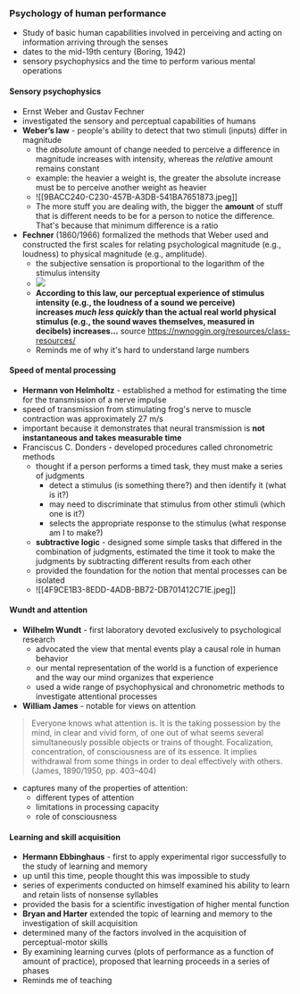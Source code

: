 ### Psychology of human performance
- Study of basic human capabilities involved in perceiving and acting on information arriving through the senses
- dates to the mid-19th century (Boring, 1942)
- sensory psychophysics and the time to perform various mental operations

#### Sensory psychophysics 
- Ernst Weber and Gustav Fechner
- investigated the sensory and perceptual capabilities of humans
-  **Weber’s law** - people's ability to detect that two stimuli (inputs) differ in magnitude
	- the *absolute* amount of change needed to perceive a difference in magnitude increases with intensity, whereas the *relative* amount remains constant
	- example: the heavier a weight is, the greater the absolute increase must be to perceive another weight as heavier
	- ![[9BACC240-C230-457B-A3DB-541BA7651873.jpeg]]
	- The more stuff you are dealing with, the bigger the **amount** of stuff that is different needs to be for a person to notice the difference. That's because that minimum difference is a ratio
- **Fechner** (1860/1966) formalized the methods that Weber used and constructed the first scales for relating psychological magnitude (e.g., loudness) to physical magnitude (e.g., amplitude).
	- the subjective sensation is proportional to the logarithm of the stimulus intensity
	- ![](https://nwnoggin.org/wp-content/uploads/2016/06/Fechners-law-graph.jpg)
	- **According to this law, our perceptual experience of stimulus intensity (e.g., the loudness of a sound we perceive) increases _much less quickly_ than the actual real world physical stimulus (e.g., the sound waves themselves, measured in decibels) increases…** source https://nwnoggin.org/resources/class-resources/
	- Reminds me of why it's hard to understand large numbers

#### Speed of mental processing
- **Hermann von Helmholtz** - established a method for estimating the time for the transmission of a nerve impulse
- speed of transmission from stimulating frog's nerve to muscle contraction was approximately 27 m/s
- important because it demonstrates that neural transmission is **not instantaneous and takes measurable time**
- Franciscus C. Donders - developed procedures called chronometric methods
	- thought if a person performs a timed task, they must make a series of judgments
		- detect a stimulus (is something there?) and then identify it (what is it?)
		- may need to discriminate that stimulus from other stimuli (which one is it?)
		- selects the appropriate response to the stimulus (what response am I to make?)
	- **subtractive logic** - designed some simple tasks that differed in the combination of judgments, estimated the time it took to make the judgments by subtracting different results from each other
	- provided the foundation for the notion that mental processes can be isolated
	- ![[4F9CE1B3-8EDD-4ADB-BB72-DB701412C71E.jpeg]]

#### Wundt and attention
-  **Wilhelm Wundt** - first laboratory devoted exclusively to psychological research
	- advocated the view that mental events play a causal role in human behavior
	- our mental representation of the world is a function of experience and the way our mind organizes that experience
	- used a wide range of psychophysical and chronometric methods to investigate attentional processes
- **William James** - notable for views on attention

> Everyone knows what attention is. It is the taking possession by the mind, in clear and vivid form, of one out of what seems several simultaneously possible objects or trains of thought. Focalization, concentration, of consciousness are of its essence. It implies withdrawal from some things in order to deal effectively with others. (James, 1890/1950, pp. 403–404)

- captures many of the properties of attention: 
	- different types of attention
	- limitations in processing capacity
	- role of consciousness

#### Learning and skill acquisition 
- **Hermann Ebbinghaus** - first to apply experimental rigor successfully to the study of learning and memory
- up until this time, people thought this was impossible to study
- series of experiments conducted on himself examined his ability to learn and retain lists of nonsense syllables
- provided the basis for a scientific investigation of higher mental function
- **Bryan and Harter** extended the topic of learning and memory to the investigation of skill acquisition
- determined many of the factors involved in the acquisition of perceptual-motor skills
- By examining learning curves (plots of performance as a function of amount of practice), proposed that learning proceeds in a series of phases
- Reminds me of teaching